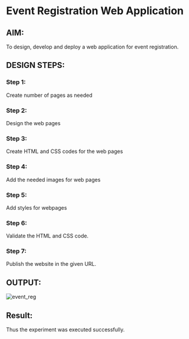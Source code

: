 
# Event Registration Web Application

## AIM:
To design, develop and deploy a web application for event registration.

## DESIGN STEPS:

### Step 1: 
Create number of pages as needed

### Step 2: 
Design the web pages

### Step 3: 
Create HTML and CSS codes for the web pages

### Step 4: 
Add the needed images for web pages

### Step 5: 
Add styles for webpages

### Step 6: 
Validate the HTML and CSS code.

### Step 7: 
Publish the website in the given URL.

## OUTPUT:
![event_reg](https://github.com/Gokhulraj2005/event-registration/assets/138849253/b7393f9a-5582-428b-bd2a-b0185da6a458)



## Result:
Thus the experiment was executed successfully.
